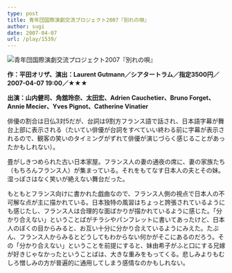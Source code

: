 ```yaml
---
type: post
title: 青年団国際演劇交流プロジェクト2007『別れの唄』
author: sugi
date: 2007-04-07
url: /play/1539/
---
```

<img src="/images/play/20070407.jpg" alt="青年団国際演劇交流プロジェクト2007『別れの唄』" class="alignleft" />

**作：平田オリザ、演出：Laurent Gutmann／シアタートラム／指定3500円／2007-04-07 19:00／★★★**

**出演：山内健司、角舘玲奈、太田宏、Adrien Cauchetier、Bruno Forget、Annie Mecier、Yves Pignot、Catherine Vinatier**

俳優の割合は日仏3対5だが、台詞は9割方フランス語で話され、日本語字幕が舞台上部に表示される（たいてい俳優が台詞をすべていい終わる前に字幕が表示されるので、観客の笑いのタイミングがずれて俳優が演じづらく感じることがあったかもしれない）。

畳がしきつめられた古い日本家屋。フランス人の妻の通夜の席に、妻の家族たち（もちろんフランス人）が集まっている。それをもてなす日本人の夫とその妹。湿っぽさはなく笑いが絶えない舞台だった。

もともとフランス向けに書かれた戯曲なので、フランス人側の視点で日本人の不可解な点が主に描かれている。日本独特の風習はちょっと誇張されているようにも感じたし、フランス人は合理的な面ばかりが描かれているように感じた。「分かり合えない」ということばがチラシやパンフレットに書いてあったけど、日本人のぼくの目からみると、お互い十分に分かり合えているようにみえた。たぶん、フランス人からみるとどうしてもわからない何かがそこにあるのだろう。その「分かり合えない」ということを前提にすると、妹由希子がふと口にする兄嫁が好きじゃなかったということばは、大きな重みをもってくる。悲しみよりもむしろ憎しみの方が普遍的に通用してしまう感情なのかもしれない。
